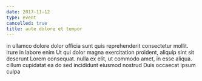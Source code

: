 ```yaml
---
date: 2017-11-12
type: event
cancelled: true
title: aute dolore et tempor
---
```

in ullamco dolore dolor officia sunt quis reprehenderit consectetur mollit. irure in labore enim Ut qui dolor magna exercitation proident, aliquip sint sit deserunt Lorem consequat. nulla ex elit, ut commodo amet, in esse aliqua. cillum cupidatat ea do sed incididunt eiusmod nostrud Duis occaecat ipsum culpa